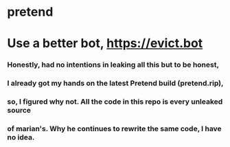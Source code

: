 # pretend

# Use a better bot, https://evict.bot

### Honestly, had no intentions in leaking all this but to be honest,
### I already got my hands on the latest Pretend build (pretend.rip),
### so, I figured why not. All the code in this repo is every unleaked source
### of marian's. Why he continues to rewrite the same code, I have no idea.
